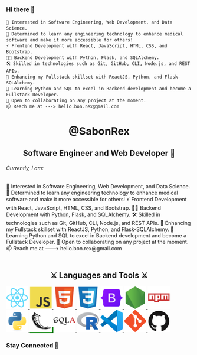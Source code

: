 ### Hi there 👋


    👀 Interested in Software Engineering, Web Development, and Data Science.
    🚀 Determined to learn any engineering technology to enhance medical software and make it more accessible for others!
    ⚡ Frontend Development with React, JavaScript, HTML, CSS, and Bootstrap.
    👨‍💻 Backend Development with Python, Flask, and SQLAlchemy.
    🛠️ Skilled in technologies such as Git, GitHub, CLI, Node.js, and REST APIs.
    🔭 Enhancing my Fullstack skillset with ReactJS, Python, and Flask-SQLAlchemy.
    🌱 Learning Python and SQL to excel in Backend development and become a Fullstack Developer.
    💞️ Open to collaborating on any project at the moment.
    📫 Reach me at ---> hello.bon.rex@gmail.com

<h1 align="center">@SabonRex</h1>
<h2 align="center">Software Engineer and Web Developer 🌸</h2>

<h6> Currently, I am: </h6>
<p>
    👀 Interested in Software Engineering, Web Development, and Data Science.
    🚀 Determined to learn any engineering technology to enhance medical software and make it more accessible for others!
    ⚡ Frontend Development with React, JavaScript, HTML, CSS, and Bootstrap.
    👨‍💻 Backend Development with Python, Flask, and SQLAlchemy.
    🛠️ Skilled in technologies such as Git, GitHub, CLI, Node.js, and REST APIs.
    🔭 Enhancing my Fullstack skillset with ReactJS, Python, and Flask-SQLAlchemy.
    🌱 Learning Python and SQL to excel in Backend development and become a Fullstack Developer.
    💞️ Open to collaborating on any project at the moment.
    📫 Reach me at ---> hello.bon.rex@gmail.com
  <br><br>
  
<h2 align="center">⚔️ Languages and Tools ⚔️</h2>
<p>
    <a href="https://react.dev/reference/react" target="_blank" rel="noreferrer">
        <img src="https://github.com/devicons/devicon/blob/master/icons/react/react-original.svg" alt="react" width="60" height="60"/>
    </a>
    <a href="https://developer.mozilla.org/en-US/docs/Web/JavaScript" target="_blank" rel="noreferrer">
        <img src="https://github.com/devicons/devicon/blob/master/icons/javascript/javascript-original.svg" alt="javascript" width="60" height="60"/>
    </a>
    <a href="https://developer.mozilla.org/en-US/docs/Web/HTML" target="_blank" rel="noreferrer">
        <img src="https://github.com/devicons/devicon/blob/master/icons/html5/html5-original.svg" alt="html5" width="60" height="60"/>
    </a>
    <a href="https://developer.mozilla.org/en-US/docs/Web/CSS" target="_blank" rel="noreferrer">
        <img src="https://github.com/devicons/devicon/blob/master/icons/css3/css3-original.svg" alt="css3" width="60" height="60"/>
    </a>
    <a href="https://getbootstrap.com/docs/5.2/getting-started/introduction/" target="_blank" rel="noreferrer">
        <img src="https://github.com/devicons/devicon/blob/master/icons/bootstrap/bootstrap-original.svg" alt="bootstrap" width="60" height="60"/>
    </a>
    <a href="https://nodejs.org/en/docs" target="_blank" rel="noreferrer">
        <img src="https://github.com/devicons/devicon/blob/master/icons/nodejs/nodejs-original.svg" alt="node.js" width="60" height="60"/>
    </a>
    <a href="https://docs.npmjs.com/" target="_blank" rel="noreferrer">
        <img src="https://github.com/devicons/devicon/blob/master/icons/npm/npm-original-wordmark.svg" alt="npm" width="60" height="60"/>
    </a>
    <a href="https://www.python.org/" target="_blank" rel="noreferrer">
        <img src="https://github.com/devicons/devicon/blob/master/icons/python/python-original.svg" alt="python" width="60" height="60"/>
    </a>
    <a href="https://flask.palletsprojects.com/en/2.2.x/" target="_blank" rel="noreferrer" style="background-color:green;">
        <img src="https://github.com/devicons/devicon/blob/master/icons/flask/flask-original.svg" alt="flask" width="60" height="60" />
    </a>
    <a href="https://www.sqlalchemy.org/" target="_blank" rel="noreferrer">
        <img src="https://github.com/devicons/devicon/blob/master/icons/sqlalchemy/sqlalchemy-original.svg" alt="sqlalchemy" width="60" height="60"/>
    </a>
    <a href="https://www.r-project.org/other-docs.html" target="_blank" rel="noreferrer">
        <img src="https://github.com/devicons/devicon/blob/master/icons/r/r-original.svg" alt="r" width="60" height="60"/>
    </a>
    <a href="https://code.visualstudio.com/docs" target="_blank" rel="noreferrer">
        <img src="https://github.com/devicons/devicon/blob/master/icons/vscode/vscode-original.svg" alt="vscode" width="60" height="60"/>
    </a>    
    <a href="https://git-scm.com/" target="_blank" rel="noreferrer">
        <img src="https://github.com/devicons/devicon/blob/master/icons/git/git-original.svg" alt="git" width="60" height="60"/>
    </a>
    <a href="https://github.com/" target="_blank" rel="noreferrer">
        <img src="https://github.com/devicons/devicon/blob/master/icons/github/github-original.svg" alt="github" width="60" height="60"/>
    </a>
</p>

<h3> Stay Connected 💃</h3>



